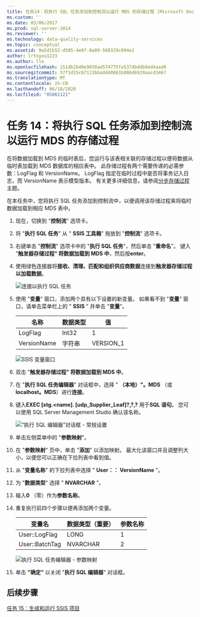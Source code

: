 ```yaml
---
title: 任务14：将执行 SQL 任务添加到控制流以运行 MDS 的存储过程 |Microsoft Docs
ms.custom: ''
ms.date: 03/06/2017
ms.prod: sql-server-2014
ms.reviewer: ''
ms.technology: data-quality-services
ms.topic: conceptual
ms.assetid: 9a5d1b52-d505-4e6f-8a89-569329c094e2
author: lrtoyou1223
ms.author: lle
ms.openlocfilehash: 151db2640e9038ad574775fa5374bddb9ed4aad0
ms.sourcegitcommit: 57f1d15c67113bbadd40861b886d6929aacd3467
ms.translationtype: MT
ms.contentlocale: zh-CN
ms.lasthandoff: 06/18/2020
ms.locfileid: "85061121"
---
```

# <a name="task-14-adding-execute-sql-task-to-control-flow-to-run-the-stored-procedure-for-mds"></a>任务 14：将执行 SQL 任务添加到控制流以运行 MDS 的存储过程
  在将数据加载到 MDS 的临时表后，您运行与该表相关联的存储过程以便将数据从临时表加载到 MDS 数据库的相应表中。 此存储过程有两个需要传递的必需参数：LogFlag 和 VersionName。 LogFlag 指定在临时过程中是否将事务记入日志，而 VersionName 表示模型版本。 有关更多详细信息，请参阅[分步存储过程](https://msdn.microsoft.com/library/hh231028.aspx)主题。

 在本任务中，您将执行 SQL 任务添加到控制流中，以便调用该存储过程来将临时数据加载到相应 MDS 表中。

1.  现在，切换到 "**控制流**" 选项卡。

2.  将 "**执行 SQL 任务**" 从 " **SSIS 工具箱**" 拖放到 "**控制流**" 选项卡。

3.  右键单击 "**控制流**" 选项卡中的 "**执行 SQL 任务**"，然后单击 "**重命名**"。 键入 "**触发器存储过程" 将数据加载到 MDS 中**，然后按**enter**。

4.  使用绿色连接器将**接收、清理、匹配和组织供应商数据**连接到**触发器存储过程以加载数据**。

     ![连接以执行 SQL 任务](../../2014/tutorials/media/et-addingesqltasktocftorunthespformds-01.jpg "连接以执行 SQL 任务")

5.  使用 "**变量**" 窗口，添加两个具有以下设置的新变量。 如果看不到 "**变量**" 窗口，请单击菜单栏上的 " **SSIS** " 并单击 "**变量**"。

    |名称|数据类型|值|
    |----------|---------------|-----------|
    |LogFlag|Int32|1|
    |VersionName|字符串|VERSION_1|

     ![SSIS 变量窗口](../../2014/tutorials/media/et-addingesqltasktocftorunthespformds-02.jpg "SSIS 变量窗口")

6.  双击 "**触发器存储过程" 将数据加载到 MDS 中**。

7.  在 "**执行 SQL 任务编辑器**" 对话框中，选择 " **（本地）"。MDS** （或**localhost。MDS**）进行**连接**。

8.  键入**EXEC [stg.<name]. [udp_Supplier_Leaf]?,?,?** 用于**SQL 语句**。 您可以使用 SQL Server Management Studio 确认该名称。

     ![“执行 SQL 编辑器”对话框 - 常规设置](../../2014/tutorials/media/et-addingesqltasktocftorunthespformds-03.jpg "“执行 SQL 编辑器”对话框 - 常规设置")

9. 单击左侧菜单中的 "**参数映射**"。

10. 在 "**参数映射**" 页中，单击 "**添加**" 以添加映射。 最大化该窗口并且调整列大小，以便您可以正确在下拉列表中看到值。

11. 从 "**变量名称**" 的下拉列表中选择 " **User：： VersionName** "。

12. 为 "**数据类型**" 选择 " **NVARCHAR** "。

13. 输入**0** （零）作为**参数名称**。

14. 重复执行前四个步骤以便再添加两个变量。

    |变量名|数据类型（重要）|参数名称|
    |-------------------|-----------------------------|--------------------|
    |User::LogFlag|LONG|1|
    |User::BatchTag|NVARCHAR|2|

     ![执行 SQL 任务编辑器 - 参数映射](../../2014/tutorials/media/et-addingesqltasktocftorunthespformds-04.jpg "执行 SQL 任务编辑器 - 参数映射")

15. 单击 **"确定"** 以关闭 "**执行 SQL 编辑器**" 对话框。

## <a name="next-step"></a>后续步骤
 [任务 15：生成和运行 SSIS 项目](../../2014/tutorials/task-15-building-and-running-the-ssis-project.md)


